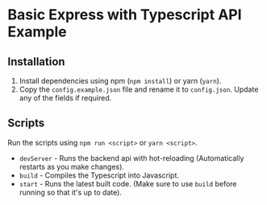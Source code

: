 # Basic Express with Typescript API Example

## Installation
1. Install dependencies using npm (`npm install`) or yarn (`yarn`).
2. Copy the `config.example.json` file and rename it to `config.json`. Update any of the fields if required.

## Scripts
Run the scripts using `npm run <script>` or `yarn <script>`. 

- `devServer` - Runs the backend api with hot-reloading (Automatically restarts as you make changes).
- `build` - Compiles the Typescript into Javascript.
- `start` - Runs the latest built code. (Make sure to use `build` before running so that it's up to date).


